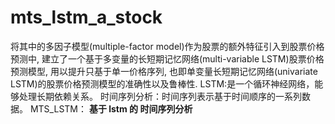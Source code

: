 # mts_lstm_a_stock
将其中的多因子模型(multiple-factor model)作为股票的额外特征引入到股票价格预测中, 建立了一个基于多变量的长短期记忆网络(multi-variable LSTM)股票价格预测模型, 用以提升只基于单一价格序列, 也即单变量长短期记忆网络(univariate LSTM)的股票价格预测模型的准确性以及鲁棒性.     LSTM:是一个循环神经网络，能够处理长期依赖关系。     时间序列分析：时间序列表示基于时间顺序的一系列数据。     MTS_LSTM： **基于 lstm 的 时间序列分析**

